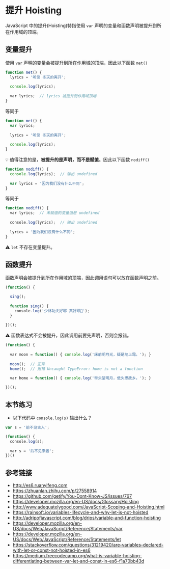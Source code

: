# 提升 Hoisting

JavaScript 中的提升(Hoisting)特指使用 `var` 声明的变量和函数声明被提升到所在作用域的顶端。

## 变量提升
使用 `var` 声明的变量会被提升到所在作用域的顶端，因此以下函数 `met()`
```javascript
function met() {
  lyrics = '听见 冬天的离开';
 
  console.log(lyrics);
 
  var lyrics;  // lyrics 被提升到作用域顶端
}
```
等同于
```javascript
function met() {
  var lyrics;
  
  lyrics = '听见 冬天的离开';
 
  console.log(lyrics);
}
```
💡 值得注意的是，**被提升的是声明，而不是赋值**。因此以下函数 `nodiff()`
```javascript
function nodiff() {
  console.log(lyrics);  // 输出 undefined
  
  var lyrics = '因为我们没有什么不同';
}
```
等同于
```javascript
function nodiff() {
  var lyrics;  // 未赋值的变量值是 undefined
  
  console.log(lyrics);  // 输出 undefined
  
  lyrics = '因为我们没有什么不同';
}
```

⚠️ `let` 不存在变量提升。

## 函数提升
函数声明会被提升到所在作用域的顶端，因此调用语句可以放在函数声明之前。
```javascript
(function() {

  sing();
  
  function sing() {
    console.log('少林功夫好耶 真好耶🎸');
  }
  
})();
```
⚠️ 函数表达式不会被提升，因此调用前要先声明，否则会报错。
```javascript
(function() {
  
  var moon = function() { console.log('床前明月光，疑是地上霜。'); }
  
  moon();  // 正常
  home();  // 报错 Uncaught TypeError: home is not a function
  
  var home = function() { console.log('举头望明月，低头思故乡。'); }

})();
```

## 本节练习
* 以下代码中 `console.log(s)` 输出什么？
```javascript
var s = '前不见古人';

(function() {
  console.log(s);
  
  var s = '后不见来者';
})()
```


## 参考链接
* http://es6.ruanyifeng.com
* https://zhuanlan.zhihu.com/p/27558914
* https://github.com/getify/You-Dont-Know-JS/issues/767
* https://developer.mozilla.org/en-US/docs/Glossary/Hoisting
* http://www.adequatelygood.com/JavaScript-Scoping-and-Hoisting.html
* https://rainsoft.io/variables-lifecycle-and-why-let-is-not-hoisted
* http://adripofjavascript.com/blog/drips/variable-and-function-hoisting
* https://developer.mozilla.org/en-US/docs/Web/JavaScript/Reference/Statements/var
* https://developer.mozilla.org/en-US/docs/Web/JavaScript/Reference/Statements/let
* https://stackoverflow.com/questions/31219420/are-variables-declared-with-let-or-const-not-hoisted-in-es6
* https://medium.freecodecamp.org/what-is-variable-hoisting-differentiating-between-var-let-and-const-in-es6-f1a70bb43d


